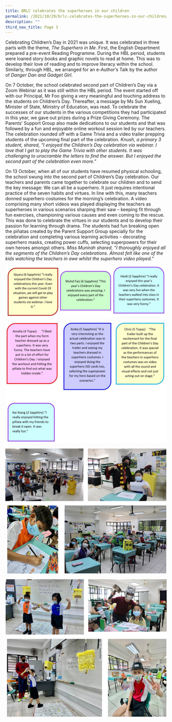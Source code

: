```yaml
---
title: BRLC celebrates the superheroes in our children
permalink: /2021/10/29/brlc-celebrates-the-superheroes-in-our-children/
description: ""
third_nav_title: Page 3
---
```

<p>Celebrating Children&rsquo;s Day in 2021 was unique. It was celebrated in three parts with the theme,&nbsp;<em>The Superhero in Me</em>. First, the English Department prepared a pre-event Reading Programme. During the HBL period, students were loaned story books and graphic novels to read at home. This was to develop their love of reading and to improve literacy within the school. Similarly, through HBL, we arranged for an e-Author&rsquo;s Talk by the author of&nbsp;<em>Danger Dan and Gadget Girl.</em></p>
<p>On 7 October, the school celebrated second part of Children&rsquo;s Day via a Zoom Webinar as it was still within the HBL period. The event started off with our Principal, Mr Foo giving a very meaningful and touching address to the students on Children&rsquo;s Day. Thereafter, a message by Ms Sun Xueling, Minister of State, Ministry of Education, was read. To celebrate the successes of our students in the various competitions they had participated in this year, we gave out prizes during a Prize Giving Ceremony. The Parents&rsquo; Support Group also made dedications to our students and that was followed by a fun and enjoyable online workout session led by our teachers. The celebration rounded off with a Game Trivia and a video trailer prepping students of the upcoming final part of the celebration<em>. Knush, a primary 3 student, shared, &ldquo;I enjoyed the Children&rsquo;s Day celebration via webinar. I love that I get to play the Game Trivia with other students. It was challenging to unscramble the letters to find the answer. But I enjoyed the second part of the celebration even more.&rdquo;</em></p>
<p>On 13 October, when all of our students have resumed physical schooling, the school swung into the second part of Children&rsquo;s Day celebration. Our teachers and parents came together to celebrate our children and to send the key message: We can all be a superhero. It just requires intentional practice of the seven habits and virtues. In line with this, many teachers donned superhero costumes for the morning&rsquo;s celebration. A video comprising many short videos was played displaying the teachers as superheroes in various scenarios sharping their saw &ndash; keeping fit through fun exercises, championing various causes and even coming to the rescue. This was done to celebrate the virtues in our students and to develop their passion for learning through drama. The students had fun breaking open the pi&ntilde;atas created by the Parent Support Group specially for the celebration and completing various learning activities &ndash; decorating superhero masks, creating power cuffs, selecting superpowers for their own heroes amongst others.&nbsp;<em>Miss Munirah shared, &ldquo;I thoroughly enjoyed all the segments of the Children&rsquo;s Day celebrations. Almost felt like one of the kids watching the teachers in awe whilst the superhero video played.&rdquo;</em></p>

![](/images/1-1024x322.jpg)

![](/images/2-1024x764.jpg)

![](/images/superheroes.png)

![](/images/superheroes1.png)